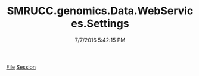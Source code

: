 ﻿---
title: SMRUCC.genomics.Data.WebServices.Settings
date: 7/7/2016 5:42:15 PM
---

[File](T-SMRUCC.genomics.Data.WebServices.Settings.File.html)
[Session](T-SMRUCC.genomics.Data.WebServices.Settings.Session.html)
